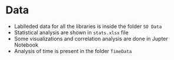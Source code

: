 # Data #
 - Lablleded data for all the libraries is inside the folder ```SO Data```
 - Statistical analysis are shown in `stats.xlsx` file
 - Some visualizations and correlation analysis are done in Jupter Notebook 
 - Analysis of time is present in the folder ```TimeData```
